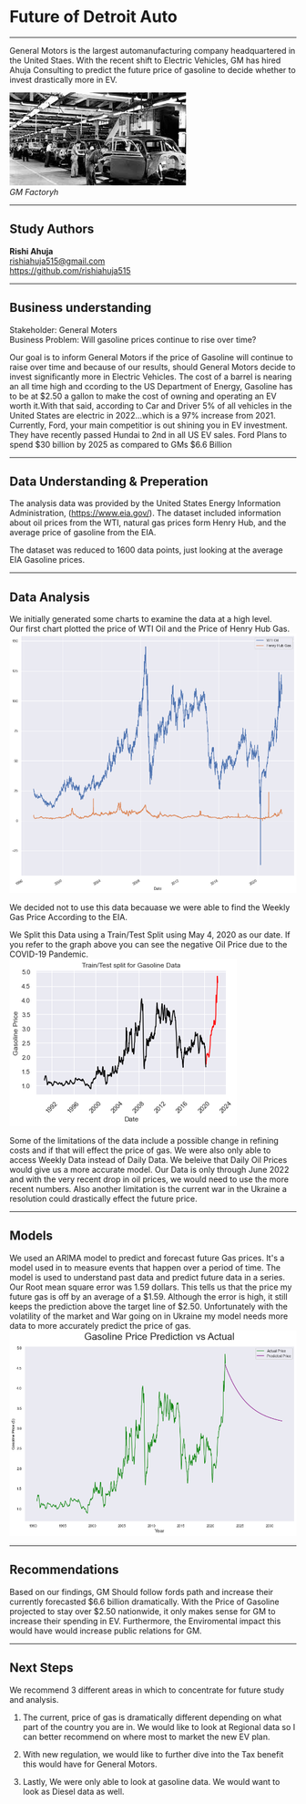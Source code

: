 # Future of Detroit Auto  
---  

General Motors is the largest automanufacturing company headquartered in the United Staes. With the recent shift to Electric Vehicles, GM has hired Ahuja Consulting to predict the future price of gasoline to decide whether to invest drastically more in EV.

![GM](Images/GM%20Factory.jpeg)  
*GM Factoryh*  

---
## Study Authors  


**Rishi Ahuja**  
rishiahuja515@gmail.com  
https://github.com/rishiahuja515  



---
## Business understanding  

Stakeholder: General Moters  
Business Problem: Will gasoline prices continue to rise over time?  

Our goal is to inform General Motors if the price of Gasoline will continue to raise over time and because of our results, should General Motors decide to invest significantly more in Electric Vehicles. The cost of a barrel is nearing an all time high and ccording to the US Department of Energy, Gasoline has to be at $2.50 a gallon to make the cost of owning and operating an EV worth it.With that said, according to Car and Driver 5% of all vehicles in the United States are electric in 2022...which is a 97% increase from 2021. Currently, Ford, your main competitior is out shining you in EV investment. They have recently passed Hundai to 2nd in all US EV sales. Ford Plans to spend $30 billion by 2025 as compared to GMs $6.6 Billion 

  

---  
## Data Understanding & Preperation

The analysis data was provided by the United States Energy Information Administration, (https://www.eia.gov/). The dataset included information about oil prices from the WTI, natural gas prices form Henry Hub, and the average price of gasoline from the EIA.   

The dataset was reduced to 1600 data points, just looking at the average EIA Gasoline prices.  



---
## Data Analysis  

We initially generated some charts to examine the data at a high level.  
Our first chart plotted the price of WTI Oil and the Price of Henry Hub Gas.  
![Oil vs Gas](Images/Oil%20vs%20Gas.png)  

We decided not to use this data becauase we were able to find the Weekly Gas Price According to the EIA. 

We Split this Data using a Train/Test Split using May 4, 2020 as our date. If you refer to the graph above you can see the negative Oil Price due to the COVID-19 Pandemic.
![Train/Test](Images/Train%3ATest.png)  

Some of the limitations of the data include a possible change in refining costs and if that will effect the price of gas. We were also only able to access Weekly Data instead of Daily Data. We beleive that Daily Oil Prices would give us a more accurate model. Our Data is only through June 2022 and with the very recent drop in oil prices, we would need to use the more recent numbers. Also another limitation is the current war in the Ukraine a resolution could drastically effect the future price. 

---
## Models  

We used an ARIMA  model to predict and forecast future Gas prices. It's a model used in to measure events that happen over a period of time. The model is used to understand past data and predict future data in a series. Our Root mean square error was 1.59 dollars. This tells us that the price my future gas is off by an average of a $1.59. Although the error is high, it still keeps the prediction above the target line of $2.50. Unfortunately with the volatility of the market and War going on in Ukraine my model needs more data to more accurately predict the price of gas. 
![Prediction Model](Images/Gas%20Price%20Pred.png) 

---
## Recommendations  

Based on our findings, GM Should follow fords path and increase their currently forecasted $6.6 billion dramatically. With the Price of Gasoline projected to stay over $2.50 nationwide, it only makes sense for GM to increase their spending in EV. Furthermore, the Enviromental impact this would have would increase public relations for GM.

---
## Next Steps  

We recommend 3 different areas in which to concentrate for future study and analysis.  
1. The current,  price of gas is dramatically different depending on what part of the country you are in. We would like to look at Regional data so I can better recommend on where most to market the new EV plan. 

2. With new regulation, we would like to further dive into the Tax benefit this would have for General Motors. 

3. Lastly, We were only able to look at gasoline data. We would want to look as Diesel data as well. 




```